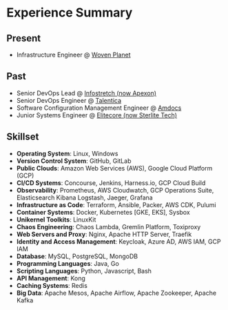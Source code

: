 # Experience Summary

## Present

- Infrastructure Engineer @ [Woven Planet](https://www.woven-planet.global/en)

## Past

- Senior DevOps Lead @ [Infostretch (now Apexon)](https://www.apexon.com/)
- Senior DevOps Engineer @ [Talentica](https://www.talentica.com/)
- Software Configuration Management Engineer @ [Amdocs](https://www.amdocs.com/)
- Junior Systems Engineer @ [Elitecore (now Sterlite Tech)](https://www.stl.tech/)

## Skillset

- **Operating System**: Linux, Windows
- **Version Control System**: GitHub, GitLab
- **Public Clouds**: Amazon Web Services (AWS), Google Cloud Platform (GCP)
- **CI/CD Systems**: Concourse, Jenkins, Harness.io, GCP Cloud Build
- **Observability**: Prometheus, AWS Cloudwatch, GCP Operations Suite,
Elasticsearch Kibana Logstash, Jaeger, Grafana
- **Infrastructure as Code**: Terraform, Ansible, Packer, AWS CDK, Pulumi
- **Container Systems**: Docker, Kubernetes [GKE, EKS], Sysbox
- **Unikernel Toolkits**: LinuxKit
- **Chaos Engineering**: Chaos Lambda, Gremlin Platform, Toxiproxy
- **Web Servers and Proxy**: Nginx, Apache HTTP Server, Traefik
- **Identity and Access Management**: Keycloak, Azure AD, AWS IAM, GCP IAM
- **Database**: MySQL, PostgreSQL, MongoDB
- **Programming Languages**: Java, Go
- **Scripting Languages**: Python, Javascript, Bash
- **API Management**: Kong
- **Caching Systems**: Redis
- **Big Data**: Apache Mesos, Apache Airflow, Apache Zookeeper, Apache Kafka
